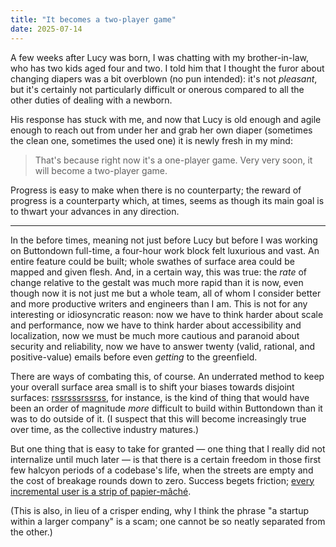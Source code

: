 ```yaml
---
title: "It becomes a two-player game"
date: 2025-07-14
---
```


A few weeks after Lucy was born, I was chatting with my brother-in-law, who has two kids aged four and two. I told him that I thought the furor about changing diapers was a bit overblown (no pun intended): it's not _pleasant_, but it's certainly not particularly difficult or onerous compared to all the other duties of dealing with a newborn.

His response has stuck with me, and now that Lucy is old enough and agile enough to reach out from under her and grab her own diaper (sometimes the clean one, sometimes the used one) it is newly fresh in my mind:

> That's because right now it's a one-player game. Very very soon, it will become a two-player game.

Progress is easy to make when there is no counterparty; the reward of progress is a counterparty which, at times, seems as though its main goal is to thwart your advances in any direction.

---

In the before times, meaning not just before Lucy but before I was working on Buttondown full-time, a four-hour work block felt luxurious and vast. An entire feature could be built; whole swathes of surface area could be mapped and given flesh. And, in a certain way, this was true: the _rate_ of change relative to the gestalt was much more rapid than it is now, even though now it is not just me but a whole team, all of whom I consider better and more productive writers and engineers than I am. This is not for any interesting or idiosyncratic reason: now we have to think harder about scale and performance, now we have to think harder about accessibility and localization, now we must be much more cautious and paranoid about security and reliability, now we have to answer twenty (valid, rational, and positive-value) emails before even _getting_ to the greenfield.

There are ways of combating this, of course. An underrated method to keep your overall surface area small is to shift your biases towards disjoint surfaces: [rssrsssrssrss](https://www.rssrssrssrss.com/), for instance, is the kind of thing that would have been an order of magnitude _more_ difficult to build within Buttondown than it was to do outside of it. (I suspect that this will become increasingly true over time, as the collective industry matures.)

But one thing that is easy to take for granted — one thing that I really did not internalize until much later — is that there is a certain freedom in those first few halcyon periods of a codebase's life, when the streets are empty and the cost of breakage rounds down to zero. Success begets friction; [every incremental user is a strip of papier-mâché](https://xkcd.com/1172/).

(This is also, in lieu of a crisper ending, why I think the phrase "a startup within a larger company" is a scam; one cannot be so neatly separated from the other.)